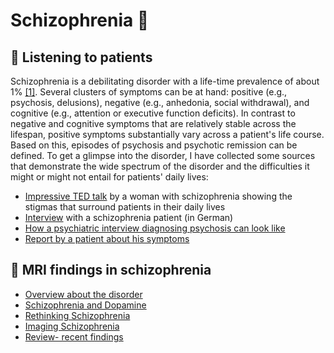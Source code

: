 # Schizophrenia 🧠

## 🎤 Listening to patients
Schizophrenia is a debilitating disorder with a life-time prevalence of about 1% [[1]](https://doi.org/10.1001/jamapsychiatry.2019.3360). 
Several clusters of symptoms can be at hand: positive (e.g., psychosis, delusions), negative (e.g., anhedonia, social withdrawal), and cognitive (e.g., attention or executive function deficits). In contrast to negative and cognitive symptoms that are relatively stable across the lifespan, positive symptoms substantially vary across a patient's life course. Based on this, episodes of psychosis and psychotic remission can be defined. 
To get a glimpse into the disorder, I have collected some sources that demonstrate the wide spectrum of the disorder and the difficulties it might or might not entail for patients' daily lives: 
- [Impressive TED talk](https://www.youtube.com/watch?v=xbagFzcyNiM&ab_channel=TEDxTalks) by a woman with schizophrenia showing the stigmas that surround patients in their daily lives
- [Interview](https://www.youtube.com/watch?v=8oS4iGdJ9wA&ab_channel=DieFrage) with a schizophrenia patient (in German)
- [How a psychiatric interview diagnosing psychosis can look like](https://www.youtube.com/watch?v=ZB28gfSmz1Y&list=RDCMUCzdaFtpPWb-Pn6oYXQTCnxA&index=2&ab_channel=UniversityofNottingham)
- [Report by a patient about his symptoms](https://doi.org/10.1093/schbul/sbac207)


## 🧠 MRI findings in schizophrenia
- [Overview about the disorder](https://doi.org/10.1001/jamapsychiatry.2019.3360) 
- [Schizophrenia and Dopamine](https://doi.org/10.1016/j.tins.2018.12.004)
- [Rethinking Schizophrenia](https://doi.org/10.1038/nature09552) 
- [Imaging Schizophrenia](https://doi.org/10.3389/fpsyt.2022.925476)
- [Review- recent findings](https://doi.org/10.1038/s41386-022-01426-x) 







